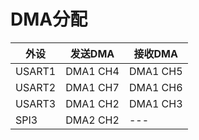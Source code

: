 # DMA分配

|外设|发送DMA|接收DMA|
|---|---|---|
|USART1|DMA1 CH4|DMA1 CH5|
|USART2|DMA1 CH7|DMA1 CH6|
|USART3|DMA1 CH2|DMA1 CH3|
|SPI3|DMA2 CH2|---|
